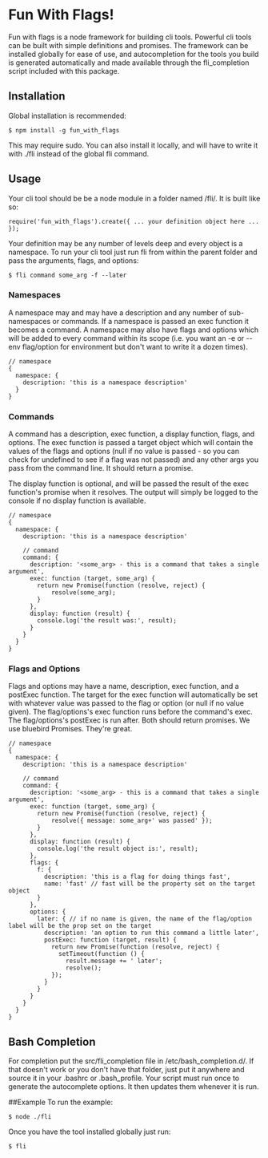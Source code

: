 # Fun With Flags!
Fun with flags is a node framework for building cli tools. Powerful cli tools can be built with simple definitions and promises. The framework can be installed globally for ease of use, and autocompletion for the tools you build is generated automatically and made available through the fli\_completion script included with this package.

## Installation
Global installation is recommended:
```
$ npm install -g fun_with_flags
```
This may require sudo. You can also install it locally, and will have to write it with ./fli instead of the global fli command.

## Usage
Your cli tool should be be a node module in a folder named /fli/. It is built like so:
```
require('fun_with_flags').create({ ... your definition object here ... });
```
Your definition may be any number of levels deep and every object is a namespace. To run your cli tool just run fli from within the parent folder and pass the arguments, flags, and options:
```
$ fli command some_arg -f --later
```

### Namespaces
A namespace may and may have a description and any number of sub-namespaces or commands. If a namespace is passed an exec function it becomes a command. A namespace may also have flags and options which will be added to every command within its scope (i.e. you want an -e or --env flag/option for environment but don't want to write it a dozen times).
```
// namespace
{
  namespace: {
    description: 'this is a namespace description'
  }
}
```

### Commands 
A command has a description, exec function, a display function, flags, and options. The exec function is passed a target object which will contain the values of the flags and options (null if no value is passed - so you can check for undefined to see if a flag was not passed) and any other args you pass from the command line. It should return a promise.

The display function is optional, and will be passed the result of the exec function's promise when it resolves. The output will simply be logged to the console if no display function is available.
```
// namespace
{
  namespace: {
    description: 'this is a namespace description'

    // command
    command: {
      description: '<some_arg> - this is a command that takes a single argument',
      exec: function (target, some_arg) {
        return new Promise(function (resolve, reject) {
            resolve(some_arg);
        }
      },
      display: function (result) {
        console.log('the result was:', result);
      }
    }
  }
}
```

### Flags and Options
Flags and options may have a name, description, exec function, and a postExec function. The target for the exec function will automatically be set with whatever value was passed to the flag or option (or null if no value given). The flag/options's exec function runs before the command's exec. The flag/options's postExec is run after. Both should return promises. We use bluebird Promises. They're great.
```
// namespace
{
  namespace: {
    description: 'this is a namespace description'

    // command
    command: {
      description: '<some_arg> - this is a command that takes a single argument',
      exec: function (target, some_arg) {
        return new Promise(function (resolve, reject) {
            resolve({ message: some_arg+' was passed' });
        }
      },
      display: function (result) {
        console.log('the result object is:', result);
      },
      flags: {
        f: {
          description: 'this is a flag for doing things fast',
          name: 'fast' // fast will be the property set on the target object
        }
      },
      options: {
        later: { // if no name is given, the name of the flag/option label will be the prop set on the target
          description: 'an option to run this command a little later',
          postExec: function (target, result) {
            return new Promise(function (resolve, reject) {
              setTimeout(function () {
                result.message += ' later';
                resolve();
            });
          }
        }
      }
    }
  }
}
```

## Bash Completion
For completion put the src/fli\_completion file in /etc/bash\_completion.d/. If that doesn't work or you don't have that folder, just put it anywhere and source it in your .bashrc or .bash\_profile. Your script must run once to generate the autocomplete options. It then updates them whenever it is run.

##Example
To run the example:
```
$ node ./fli
```
Once you have the tool installed globally just run:
```
$ fli
```
